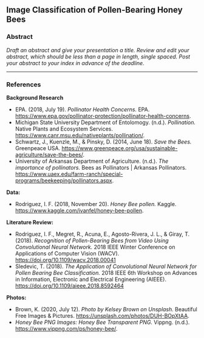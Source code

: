 ## Image Classification of Pollen-Bearing Honey Bees

### Abstract
*Draft an abstract and give your presentation a title. Review and edit your abstract, which should be less than a page in length, single spaced. Post your abstract to your index in advance of the deadline.*


----

### References

**Background Research**
- EPA. (2018, July 19). *Pollinator Health Concerns.* EPA. https://www.epa.gov/pollinator-protection/pollinator-health-concerns. 
- Michigan State University Department of Entolomogy. (n.d.). *Pollination.* Native Plants and Ecosystem Services. https://www.canr.msu.edu/nativeplants/pollination/. 
- Schwartz, J., Kuenzle, M., &amp; Pinsky, D. (2014, June 18). *Save the Bees.* Greenpeace USA. https://www.greenpeace.org/usa/sustainable-agriculture/save-the-bees/. 
- University of Arkansas Department of Agriculture. (n.d.). *The importance of pollinators.* Bees as Pollinators | Arkansas Pollinators. https://www.uaex.edu/farm-ranch/special-programs/beekeeping/pollinators.aspx. 

**Data:**
- Rodriguez, I. F. (2018, November 20). *Honey Bee pollen.* Kaggle. https://www.kaggle.com/ivanfel/honey-bee-pollen. 

**Literature Review:**
- Rodriguez, I. F., Megret, R., Acuna, E., Agosto-Rivera, J. L., &amp; Giray, T. (2018). *Recognition of Pollen-Bearing Bees from Video Using Convolutional Neural Network.* 2018 IEEE Winter Conference on Applications of Computer Vision (WACV). https://doi.org/10.1109/wacv.2018.00041 
- Sledevic, T. (2018). *The Application of Convolutional Neural Network for Pollen Bearing Bee Classification.* 2018 IEEE 6th Workshop on Advances in Information, Electronic and Electrical Engineering (AIEEE). https://doi.org/10.1109/aieee.2018.8592464 

**Photos:**
- Brown, K. (2020, July 12). *Photo by Kelsey Brown on Unsplash.* Beautiful Free Images &amp; Pictures. https://unsplash.com/photos/DUH-BOpXtAA. 
- *Honey Bee PNG Images: Honey Bee Transparent PNG.* Vippng. (n.d.). https://www.vippng.com/ps/honey-bee/. 
